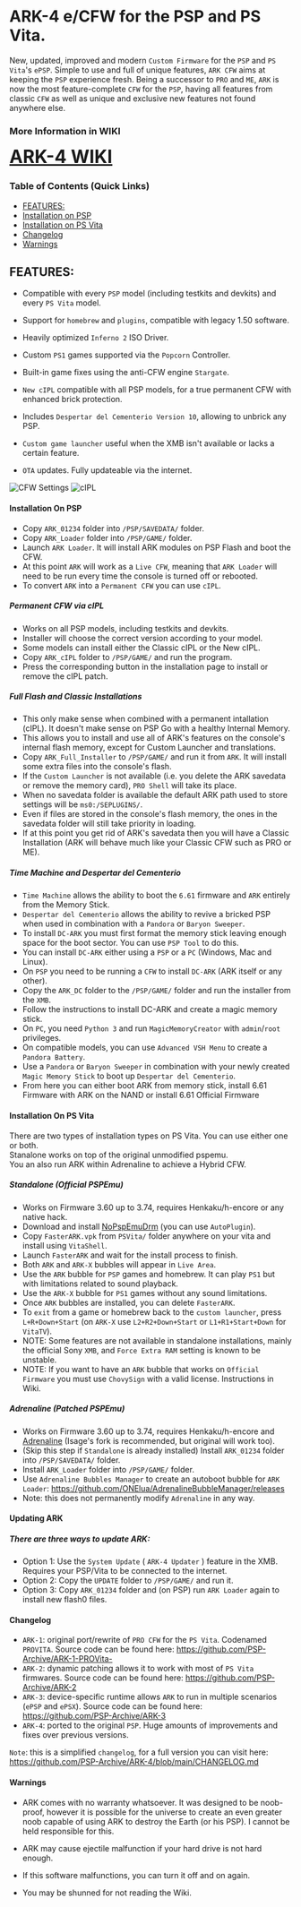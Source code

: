 # ARK-4 e/CFW for the PSP and PS Vita.

New, updated, improved and modern `Custom Firmware` for the `PSP` and `PS Vita`'s `ePSP`.
Simple to use and full of unique features, `ARK CFW` aims at keeping the `PSP` experience fresh. Being a successor to `PRO` and `ME`,
`ARK` is now the most feature-complete `CFW` for the `PSP`, having all features from classic `CFW`
as well as unique and exclusive new features not found anywhere else.

### More Information in WIKI
<a style="font-weight: bold; font-size:32px; text-decoration: underline;" href="https://github.com/PSP-Archive/ARK-4/wiki">ARK-4 WIKI</a>
<br>

### Table of Contents (Quick Links)
  * [FEATURES:](#features)
  * [Installation on PSP](#Installation-on-PSP)
  * [Installation on PS Vita](#installation-on-ps-vita)
  * [Changelog](#changelog)
  * [Warnings](#warnings)

## FEATURES:

- Compatible with every `PSP` model (including testkits and devkits) and every `PS Vita` model.

- Support for `homebrew` and `plugins`, compatible with legacy 1.50 software.

- Heavily optimized `Inferno 2` ISO Driver.

- Custom `PS1` games supported via the `Popcorn` Controller.

- Built-in game fixes using the anti-CFW engine `Stargate`.

- `New cIPL` compatible with all PSP models, for a true permanent CFW with enhanced brick protection.

- Includes `Despertar del Cementerio Version 10`, allowing to unbrick any PSP.

- `Custom game launcher` useful when the XMB isn't available or lacks a certain feature.
 
- `OTA` updates. Fully updateable via the internet.


![CFW Settings](.github/screenshots/cfw_settings.bmp "CFW Settings")
![cIPL](https://github.com/PSP-Archive/ARK-4/wiki/.res/system_settings.bmp "System Info")

#### Installation On PSP
  
- Copy `ARK_01234` folder into `/PSP/SAVEDATA/` folder.
- Copy `ARK_Loader` folder into `/PSP/GAME/` folder.
- Launch `ARK Loader`. It will install ARK modules on PSP Flash and boot the CFW.
- At this point `ARK` will work as a `Live CFW`, meaning that `ARK Loader` will need to be run every time the console is turned off or rebooted.
- To convert `ARK` into a `Permanent CFW` you can use `cIPL`.


##### Permanent CFW via cIPL

- Works on all PSP models, including testkits and devkits.
- Installer will choose the correct version according to your model.
- Some models can install either the Classic cIPL or the New cIPL.
- Copy `ARK_cIPL` folder to `/PSP/GAME/` and run the program.
- Press the corresponding button in the installation page to install or remove the cIPL patch.


##### Full Flash and Classic Installations

- This only make sense when combined with a permanent intallation (cIPL). It doesn't make sense on PSP Go with a healthy Internal Memory.
- This allows you to install and use all of ARK's features on the console's internal flash memory, except for Custom Launcher and translations.
- Copy `ARK_Full_Installer` to `/PSP/GAME/` and run it from `ARK`. It will install some extra files into the console's flash.
- If the `Custom Launcher` is not available (i.e. you delete the ARK savedata or remove the memory card), `PRO Shell` will take its place.
- When no savedata folder is available the default ARK path used to store settings will be `ms0:/SEPLUGINS/`.
- Even if files are stored in the console's flash memory, the ones in the savedata folder will still take priority in loading.
- If at this point you get rid of ARK's savedata then you will have a Classic Installation (ARK will behave much like your Classic CFW such as PRO or ME).


##### Time Machine and Despertar del Cementerio

- `Time Machine` allows the ability to boot the `6.61` firmware and `ARK` entirely from the Memory Stick.
- `Despertar del Cementerio` allows the ability to revive a bricked PSP when used in combination with a `Pandora` or `Baryon Sweeper`.
- To install `DC-ARK` you must first format the memory stick leaving enough space for the boot sector. You can use `PSP Tool` to do this.
- You can install `DC-ARK` either using a `PSP` or a `PC` (Windows, Mac and Linux).
- On `PSP` you need to be running a `CFW` to install `DC-ARK` (ARK itself or any other).
- Copy the `ARK_DC` folder to the `/PSP/GAME/` folder and run the installer from the `XMB`.
- Follow the instructions to install DC-ARK and create a magic memory stick.
- On `PC`, you need `Python 3` and run `MagicMemoryCreator` with `admin`/`root` privileges.
- On compatible models, you can use `Advanced VSH Menu` to create a `Pandora Battery`.
- Use a `Pandora` or `Baryon Sweeper` in combination with your newly created `Magic Memory Stick` to boot up `Despertar del Cementerio`.
- From here you can either boot ARK from memory stick, install 6.61 Firmware with ARK on the NAND or install 6.61 Official Firmware


#### Installation On PS Vita

There are two types of installation types on PS Vita. You can use either one or both.
<br>Stanalone works on top of the original unmodified pspemu.
<br>You an also run ARK within Adrenaline to achieve a Hybrid CFW.


##### Standalone (Official PSPEmu)

- Works on Firmware 3.60 up to 3.74, requires Henkaku/h-encore or any native hack.
- Download and install <a href="https://github.com/LiEnby/NoPspEmuDrm/releases">NoPspEmuDrm</a> (you can use `AutoPlugin`).
- Copy `FasterARK.vpk` from `PSVita/` folder anywhere on your vita and install using `VitaShell`. 
- Launch `FasterARK` and wait for the install process to finish.
- Both `ARK` and `ARK-X` bubbles will appear in `Live Area`.
- Use the `ARK` bubble for `PSP` games and homebrew. It can play `PS1` but with limitations related to sound playback.
- Use the `ARK-X` bubble for `PS1` games without any sound limitations.
- Once `ARK` bubbles are installed, you can delete `FasterARK`.
- To `exit` from a game or homebrew back to the `custom launcher`, press `L+R+Down+Start` (on `ARK-X` use `L2+R2+Down+Start` or `L1+R1+Start+Down` for `VitaTV`).
- NOTE: Some features are not available in standalone installations, mainly the official Sony `XMB`, and `Force Extra RAM` setting is known to be unstable.
- NOTE: If you want to have an `ARK` bubble that works on `Official Firmware` you must use `ChovySign` with a valid license. Instructions in Wiki.


##### Adrenaline (Patched PSPEmu)

- Works on Firmware 3.60 up to 3.74, requires Henkaku/h-encore and <a href="https://github.com/isage/Adrenaline">Adrenaline</a> (Isage's fork is recommended, but original will work too).
- (Skip this step if `Standalone` is already installed) Install `ARK_01234` folder into `/PSP/SAVEDATA/` folder.
- Install `ARK_Loader` folder into `/PSP/GAME/` folder.
- Use `Adrenaline Bubbles Manager` to create an autoboot bubble for `ARK Loader`: https://github.com/ONElua/AdrenalineBubbleManager/releases
- Note: this does not permanently modify `Adrenaline` in any way.


#### Updating ARK

##### There are three ways to update ARK:

- Option 1: Use the `System Update` ( `ARK-4 Updater` ) feature in the XMB. Requires your PSP/Vita to be connected to the internet.
- Option 2: Copy the `UPDATE` folder to `/PSP/GAME/` and run it.
- Option 3: Copy `ARK_01234` folder and (on PSP) run `ARK Loader` again to install new flash0 files.

#### Changelog

- `ARK-1`: original port/rewrite of `PRO CFW` for the `PS Vita`. Codenamed `PROVITA`. Source code can be found here: https://github.com/PSP-Archive/ARK-1-PROVita-
- `ARK-2`: dynamic patching allows it to work with most of `PS Vita` firmwares. Source code can be found here: https://github.com/PSP-Archive/ARK-2
- `ARK-3`: device-specific runtime allows `ARK` to run in multiple scenarios (`ePSP` and `ePSX`). Source code can be found here: https://github.com/PSP-Archive/ARK-3
- `ARK-4`: ported to the original `PSP`. Huge amounts of improvements and fixes over previous versions.

`Note`: this is a simplified `changelog`, for a full version you can visit here: https://github.com/PSP-Archive/ARK-4/blob/main/CHANGELOG.md


#### Warnings
<p>

- ARK comes with no warranty whatsoever. It was designed to be noob-proof, however it is possible for the universe to create an even greater noob capable of using ARK to destroy the Earth (or his PSP). I cannot be held responsible for this.

- ARK may cause ejectile malfunction if your hard drive is not hard enough.

- If this software malfunctions, you can turn it off and on again.

- You may be shunned for not reading the Wiki. 
</p>
